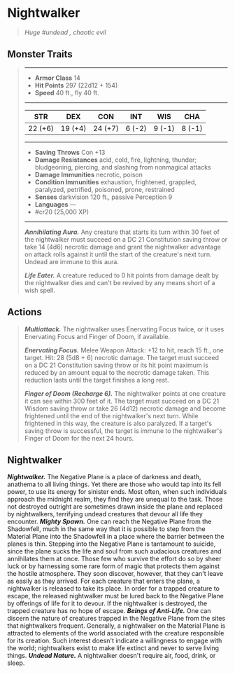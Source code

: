 # Nightwalker
>*Huge #undead , chaotic evil*
## Monster Traits
>___
>- **Armor Class** 14
>- **Hit Points** 297 (22d12 + 154)
>- **Speed** 40 ft., fly 40 ft.
>___
>|STR|DEX|CON|INT|WIS|CHA|
>|:---:|:---:|:---:|:---:|:---:|:---:|
>|22 (+6)|19 (+4)|24 (+7)|6 (-2)|9 (-1)|8 (-1)|
>___
>- **Saving Throws** Con +13
>- **Damage Resistances** acid, cold, fire, lightning, thunder; bludgeoning, piercing, and slashing from nonmagical attacks
>- **Damage Immunities** necrotic, poison
>- **Condition Immunities** exhaustion, frightened, grappled, paralyzed, petrified, poisoned, prone, restrained
>- **Senses** darkvision 120 ft., passive Perception 9
>- **Languages** —
>- #cr20 (25,000 XP)
>___
>***Annihilating Aura.*** Any creature that starts its turn within 30 feet of the nightwalker must succeed on a DC 21 Constitution saving throw or take 14 (4d6) necrotic damage and grant the nightwalker advantage on attack rolls against it until the start of the creature's next turn. Undead are immune to this aura.  
>
>***Life Eater.*** A creature reduced to 0 hit points from damage dealt by the nightwalker dies and can't be revived by any means short of a wish spell.  
>
## Actions
>***Multiattack.*** The nightwalker uses Enervating Focus twice, or it uses Enervating Focus and Finger of Doom, if available.  
>
>***Enervating Focus.*** Melee Weapon Attack: +12 to hit, reach 15 ft., one target. Hit: 28 (5d8 + 6) necrotic damage. The target must succeed on a DC 21 Constitution saving throw or its hit point maximum is reduced by an amount equal to the necrotic damage taken. This reduction lasts until the target finishes a long rest.  
>
>***Finger of Doom (Recharge 6).*** The nightwalker points at one creature it can see within 300 feet of it. The target must succeed on a DC 21 Wisdom saving throw or take 26 (4d12) necrotic damage and become frightened until the end of the nightwalker's next turn. While frightened in this way, the creature is also paralyzed. If a target's saving throw is successful, the target is immune to the nightwalker's Finger of Doom for the next 24 hours.
## Nightwalker
***Nightwalker.*** The Negative Plane is a place of darkness and death, anathema to all living things. Yet there are those who would tap into its fell power, to use its energy for sinister ends. Most often, when such individuals approach the midnight realm, they find they are unequal to the task. Those not destroyed outright are sometimes drawn inside the plane and replaced by nightwalkers, terrifying undead creatures that devour all life they encounter.
***Mighty Spawn.*** One can reach the Negative Plane from the Shadowfell, much in the same way that it is possible to step from the Material Plane into the Shadowfell in a place where the barrier between the planes is thin.
Stepping into the Negative Plane is tantamount to suicide, since the plane sucks the life and soul from such audacious creatures and annihilates them at once. Those few who survive the effort do so by sheer luck or by harnessing some rare form of magic that protects them against the hostile atmosphere. They soon discover, however, that they can't leave as easily as they arrived. For each creature that enters the plane, a nightwalker is released to take its place. In order for a trapped creature to escape, the released nightwalker must be lured back to the Negative Plane by offerings of life for it to devour. If the nightwalker is destroyed, the trapped creature has no hope of escape.
***Beings of Anti-Life.*** One can discern the nature of creatures trapped in the Negative Plane from the sites that nightwalkers frequent. Generally, a nightwalker on the Material Plane is attracted to elements of the world associated with the creature responsible for its creation. Such interest doesn't indicate a willingness to engage with the world; nightwalkers exist to make life extinct and never to serve living things.
***Undead Nature.*** A nightwalker doesn't require air, food, drink, or sleep.